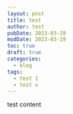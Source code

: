 ```yaml
---
layout: post
title: test
author: test
pubDate: 2023-03-19
modDate: 2023-03-19
toc: true
draft: true
categories:
  - blog
tags:
  - test 1
  - test v
---
```

test content
